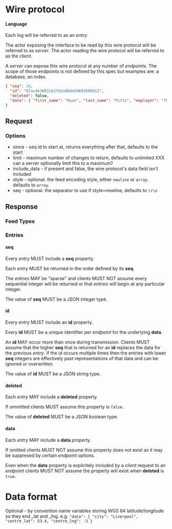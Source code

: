 # Wire protocol

#### Language

Each log will be referred to as an *entry*.

The actor exposing the interface to be read by this wire protocol will be referred to as *server*. The actor reading the wire protocol will be referred to as the *client*.

A *server* can expose this wire protocol at any number of *endpoints*. The scope of those endpoints is not defined by this spec but examples are: a database, an index.

```JSON
{ "seq": 10,
  "id": "07acde3002cb1f62a08de5469160b912",
  "deleted": false,
  "data": { "first_name": "Ryan", "last_name": "Pitts", "employer": "The Spokesman-Review" }
}
```

## Request

### Options

* since - seq id to start at, returns everything after that, defaults to the start
* limit - maximum number of changes to return, defaults to unlimited XXX can a server optionally limit this to a maximum?
* include\_data - if present and false, the wire protocol's data field isn't included
* style - optional. the feed encoding style, either `newline` or `array`. defaults to `array`.
* seq - optional. the separator to use if style=newline, defaults to `\r\n`

## Response

### Feed Types

### Entries

#### seq

Every *entry* MUST include a **seq** property.

Each *entry* MUST be returned in the order defined by its **seq**.

The *entries* MAY be "sparse" and clients MUST NOT assume every sequential integer will be returned or that *entries* will begin at any particular integer.

The value of **seq** MUST be a JSON integer type.

#### id

Every *entry* MUST include an **id** property.

Every **id** MUST be a unique identifier per *endpoint* for the underlying **data**.

An **id** MAY occur more than once during transmission. Clients MUST assume that the higher **seq** that is returned for an **id** replaces the data for the previous *entry*. If the id occurs multiple times then the entries with lower **seq** integers are effectively past representations of that data and can be ignored or overwritten.

The value of **id** MUST be a JSON string type.

#### deleted

Each *entry* MAY include a **deleted** property.

If ommitted clients MUST assume this property is `false`.

The value of **deleted** MUST be a JSON boolean type.

#### data

Each *entry* MAY include a **data** property.

If omitted clients MUST NOT assume this property does not exist as it may be suppresed by certain *endpoint* options.

Even when the **data** property is explicitely included by a *client* request to an *endpoint* clients MUST NOT assume the property will exist when **deleted** is `true`.

# Data format

Optional - by convention name variables storing WGS 84 latitude/longitude so
they end \_lat and \_lng. e.g. `"data": { "city": "Liverpool", "centre_lat": 53.4, "centre_lng": -3 }`


